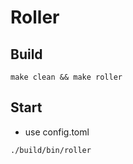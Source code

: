 # Roller

## Build
```shell
make clean && make roller
```

## Start
- use config.toml  
```shell
./build/bin/roller
```